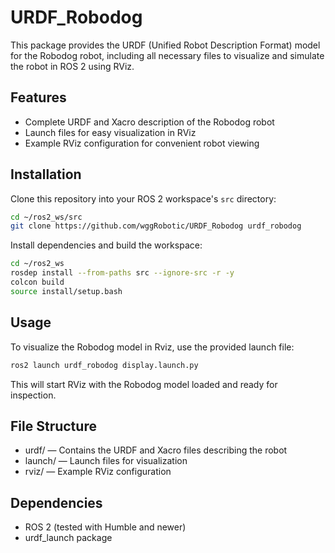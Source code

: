 # URDF_Robodog

This package provides the URDF (Unified Robot Description Format) model for the Robodog robot, including all necessary files to visualize and simulate the robot in ROS 2 using RViz.

## Features

- Complete URDF and Xacro description of the Robodog robot
- Launch files for easy visualization in RViz
- Example RViz configuration for convenient robot viewing

## Installation

Clone this repository into your ROS 2 workspace's `src` directory:

```sh
cd ~/ros2_ws/src
git clone https://github.com/wggRobotic/URDF_Robodog urdf_robodog
```
Install dependencies and build the workspace:
```sh
cd ~/ros2_ws
rosdep install --from-paths src --ignore-src -r -y
colcon build
source install/setup.bash
```

## Usage
To visualize the Robodog model in Rviz, use the provided launch file:

```sh
ros2 launch urdf_robodog display.launch.py
```

This will start RViz with the Robodog model loaded and ready for inspection.

## File Structure
- urdf/ — Contains the URDF and Xacro files describing the robot
- launch/ — Launch files for visualization
- rviz/ — Example RViz configuration
## Dependencies
- ROS 2 (tested with Humble and newer)
- urdf_launch package

